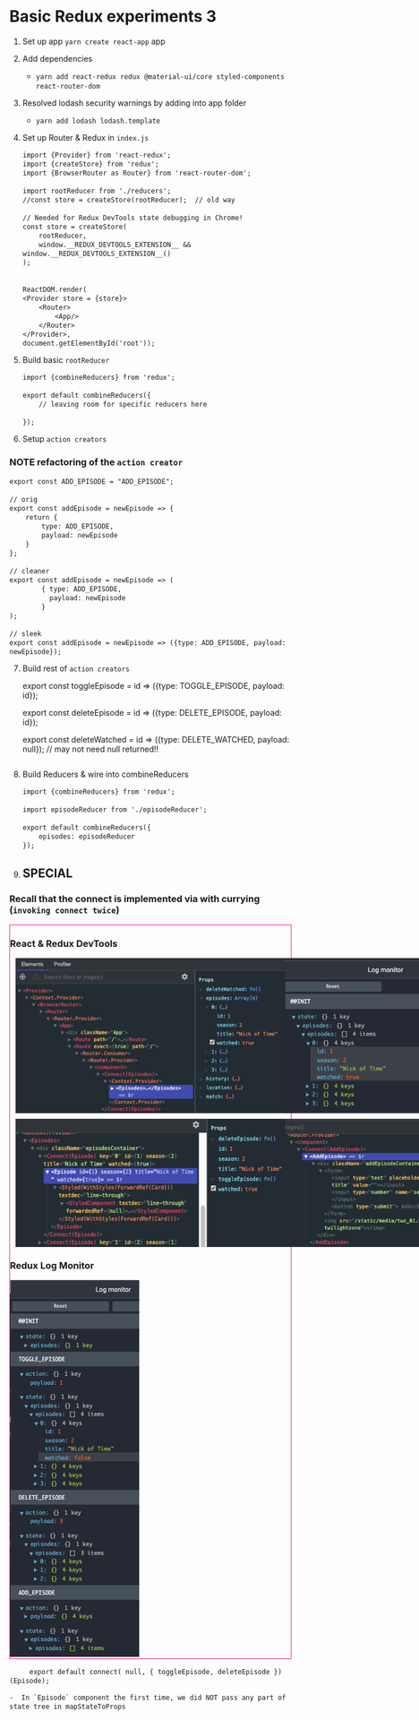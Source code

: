 # Basic Redux experiments 3

1) Set up app `yarn create react-app` app
2) Add dependencies
    - `yarn add react-redux redux @material-ui/core styled-components react-router-dom` 
3) Resolved lodash security warnings by adding into app folder

    - `yarn add lodash lodash.template`

4) Set up Router & Redux in `index.js`
    ````
    import {Provider} from 'react-redux';
    import {createStore} from 'redux';
    import {BrowserRouter as Router} from 'react-router-dom';

    import rootReducer from './reducers';
    //const store = createStore(rootReducer);  // old way

    // Needed for Redux DevTools state debugging in Chrome!
    const store = createStore(
        rootReducer,
        window.__REDUX_DEVTOOLS_EXTENSION__ && window.__REDUX_DEVTOOLS_EXTENSION__()
    );


    ReactDOM.render(
    <Provider store = {store}> 
        <Router>
            <App/>
        </Router>
    </Provider>, 
    document.getElementById('root'));

    ````


5) Build basic `rootReducer`
    ````
    import {combineReducers} from 'redux';

    export default combineReducers({
        // leaving room for specific reducers here

    });
    ````
6) Setup `action creators`

### NOTE refactoring of the `action creator`

````
export const ADD_EPISODE = "ADD_EPISODE";

// orig
export const addEpisode = newEpisode => {
    return {
        type: ADD_EPISODE,
        payload: newEpisode
    }
};

// cleaner
export const addEpisode = newEpisode => (
        { type: ADD_EPISODE,
          payload: newEpisode  
        }    
);

// sleek
export const addEpisode = newEpisode => ({type: ADD_EPISODE, payload: newEpisode});
````

7)  Build rest of `action creators`

    export const toggleEpisode = id => ({type: TOGGLE_EPISODE, payload: id});

    export const deleteEpisode = id => ({type: DELETE_EPISODE, payload: id});

    export const deleteWatched = id => ({type: DELETE_WATCHED, payload: null}); // may not need null returned!!
    
    ````

7) Build Reducers & wire into combineReducers
    ````
    import {combineReducers} from 'redux';

    import episodeReducer from './episodeReducer';

    export default combineReducers({
        episodes: episodeReducer
    });

    ````

8) ## SPECIAL 
### Recall that the connect is implemented via  with currying (`invoking connect twice`)


<div style = 'border: 1px solid deeppink'>
    <h3 style = 'font-weight: bold'> React & Redux DevTools </h3>
    <div style = 'display: flex; justify-content: space-evenly; margin: 10px '>    
        <img src = 'app/src/img/md/Episodes_React_DevTools.png' alt = 'Episodes-ReactDevTools' max-height = 150px/>
        <img src = 'app/src/img/md/Redux_DevTools_initial.png' alt = 'Redux_DevTools' max-height = 150px/>
    </div>
    <div style = 'display: flex; justify-content: space-evenly ; margin: 10px '> 
        <img src = 'app/src/img/md/Episode_React_DevTools.png' alt = 'Episode-ReactDevTools' max-height = 150px />
        <img src = 'app/src/img/md/AddEpisode_React_DevTools.png' alt = 'AddEpisode-ReactDevTools' max-height = 150px />
    </div>
    <h3> Redux Log Monitor</h3> 
    <div>
        <img src = 'app/src/img/md/Redux_DevTools_LogMonitor.png' alt = 'ReduxDevTools_logger' max-height = '150px' />
    </div>

</div>


````
     export default connect( null, { toggleEpisode, deleteEpisode })(Episode);
 ````
    -  In `Episode` component the first time, we did NOT pass any part of state tree in mapStateToProps 

